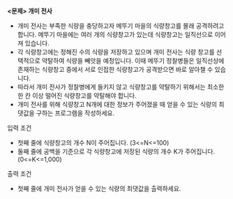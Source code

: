 **<문제> 개미 전사**

* 개미 전사는 부족한 식량을 충당하고자 메뚜기 마을의 식량창고를 몰래 공격하려고 합니다. 메뚜기 마을에는 여러 개의 식량창고가 있는데 식량창고는 일직선으로 이어져 있습니다.
* 각 식량창고에는 정해진 수의 식량을 저장하고 있으며 개미 전사는 식량 창고를 선택적으로 약탈하여 식량을 빼앗을 예정입니다. 이때 메뚜기 정찰병들은 일직선상에 존재하는 식량창고 중에서 서로 인접한 식량창고가 공격받으면 바로 알아챌 수 있습니다.
* 따라서 개미 전사가 정찰병에게 들키지 않고 식량창고를 약탈하기 위해서는 최소한 한 칸 이상 떨어진 식량창고를 약탈해야 합니다.
* 개미 전사를 위해 식량창고 N개에 대한 정보가 주어졌을 때 얻을 수 있는 식량의 최댓값을 구하는 프로그램을 작성하세요.

입력 조건

* 첫째 줄에 식량창고의 개수 N이 주어집니다. (3<=N<=100)
* 둘째 줄에 공백을 기준으로 각 식량창고에 저장된 식량의 개수 K가 주어집니다. (0<=K<=1,000)

출력 조건

* 첫째 줄에 개미 전사가 얻을 수 있는 식량의 최댓값을 출력하세요.

